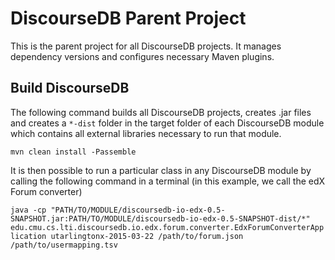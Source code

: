 # DiscourseDB Parent Project
This is the parent project for all DiscourseDB projects. It manages dependency versions and configures necessary Maven plugins.

## Build DiscourseDB
The following command builds all DiscourseDB projects, creates .jar files and creates a ```*-dist``` folder in the target folder of each DiscourseDB module which contains all external libraries necessary to run that module. 

``` mvn clean install -Passemble ```

It is then possible to run a particular class in any DiscourseDB module by calling the following command in a terminal (in this example, we call the edX Forum converter)

```java -cp "PATH/TO/MODULE/discoursedb-io-edx-0.5-SNAPSHOT.jar:PATH/TO/MODULE/discoursedb-io-edx-0.5-SNAPSHOT-dist/*" edu.cmu.cs.lti.discoursedb.io.edx.forum.converter.EdxForumConverterApplication utarlingtonx-2015-03-22 /path/to/forum.json /path/to/usermapping.tsv```




